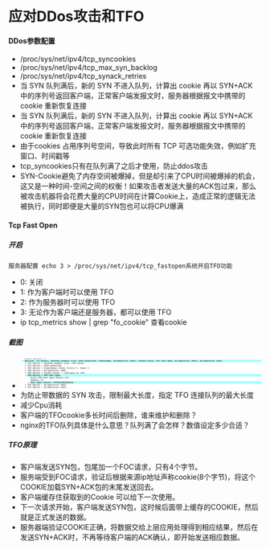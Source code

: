 # 应对DDos攻击和TFO

#### DDos参数配置
* /proc/sys/net/ipv4/tcp_syncookies
* /proc/sys/net/ipv4/tcp_max_syn_backlog
* /proc/sys/net/ipv4/tcp_synack_retries
* 当 SYN 队列满后，新的 SYN 不进入队列，计算出 cookie 再以 SYN+ACK 中的序列号返回客户端，正常客户端发报文时，服务器根据报文中携带的 cookie 重新恢复连接
* 当 SYN 队列满后，新的 SYN 不进入队列，计算出 cookie 再以 SYN+ACK 中的序列号返回客户端，正常客户端发报文时，服务器根据报文中携带的 cookie 重新恢复连接
* 由于cookies 占用序列号空间，导致此时所有 TCP 可选功能失效，例如扩充窗口、时间戳等
* tcp_syncookies只有在队列满了之后才使用，防止ddos攻击
* SYN-Cookie避免了内存空间被爆掉，但是却引来了CPU时间被爆掉的机会，这又是一种时间-空间之间的权衡！如果攻击者发送大量的ACK包过来，那么被攻击机器将会花费大量的CPU时间在计算Cookie上，造成正常的逻辑无法被执行，同时即便是大量的SYN包也可以将CPU爆满

#### Tcp Fast Open

##### 开启
```
服务器配置 echo 3 > /proc/sys/net/ipv4/tcp_fastopen系统开启TFO功能
```
* 0: 关闭
* 1: 作为客户端时可以使用 TFO
* 2: 作为服务器时可以使用 TFO
* 3: 无论作为客户端还是服务器，都可以使用 TFO
* ip tcp_metrics show | grep "fo_cookie" 查看cookie

##### 截图
* ![-w1617](media/15601259183343/15642728044011.jpg)
* 为防止带数据的 SYN 攻击，限制最大长度，指定 TFO 连接队列的最大长度
* 减少Cpu消耗
* 客户端的TFOcookie多长时间后删除，谁来维护和删除？
* nginx的TFO队列具体是什么意思？队列满了会怎样？数值设定多少合适？ 

#####  TFO原理
* 客户端发送SYN包，包尾加一个FOC请求，只有4个字节。
* 服务端受到FOC请求，验证后根据来源ip地址声称cookie(8个字节)，将这个COOKIE加载SYN+ACK包的末尾发送回去。
* 客户端缓存住获取到的Cookie 可以给下一次使用。
* 下一次请求开始，客户端发送SYN包，这时候后面带上缓存的COOKIE，然后就是正式发送的数据。
* 服务器端验证COOKIE正确，将数据交给上层应用处理得到相应结果，然后在发送SYN+ACK时，不再等待客户端的ACK确认，即开始发送相应数据。
